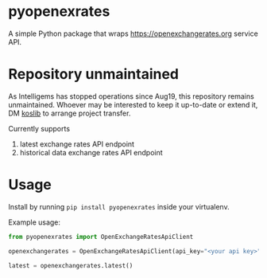 # pyopenexrates
A simple Python package that wraps https://openexchangerates.org service API.

# Repository unmaintained
As Intelligems has stopped operations since Aug19, this repository remains unmaintained. Whoever may be interested to keep it up-to-date or extend it, DM [koslib](twitter.com/koslib) to arrange project transfer.

Currently supports 
 1) latest exchange rates API endpoint
 2) historical data exchange rates API endpoint


# Usage
Install by running `pip install pyopenexrates` inside your virtualenv.

Example usage:

````python
from pyopenexrates import OpenExchangeRatesApiClient

openexchangerates = OpenExchangeRatesApiClient(api_key="<your api key>")

latest = openexchangerates.latest()

````
